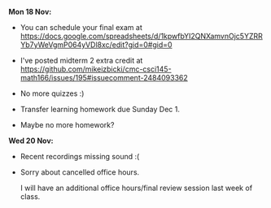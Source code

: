 **Mon 18 Nov:**

- You can schedule your final exam at <https://docs.google.com/spreadsheets/d/1kpwfbYI2QNXamvnOjc5YZRRYb7yWeVgmP064yVDl8xc/edit?gid=0#gid=0>

- I've posted midterm 2 extra credit at <https://github.com/mikeizbicki/cmc-csci145-math166/issues/195#issuecomment-2484093362>

- No more quizzes :)

- Transfer learning homework due Sunday Dec 1.

- Maybe no more homework?

**Wed 20 Nov:**

- Recent recordings missing sound :(

- Sorry about cancelled office hours.

  I will have an additional office hours/final review session last week of class.
